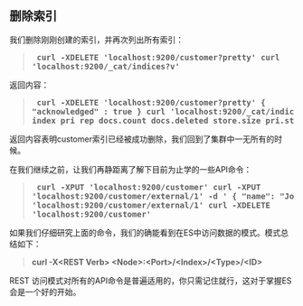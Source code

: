 ## 删除索引

我们删除刚刚创建的索引，并再次列出所有索引：

> **<pre>
curl -XDELETE 'localhost:9200/customer?pretty'
curl 'localhost:9200/_cat/indices?v'
> </pre>**

返回内容：

> **<pre>
curl -XDELETE 'localhost:9200/customer?pretty'
{
  "acknowledged" : true
}
curl 'localhost:9200/_cat/indices?v'
health index pri rep docs.count docs.deleted store.size pri.store.size
> </pre>**

返回内容表明customer索引已经被成功删除，我们回到了集群中一无所有的时候。

在我们继续之前，让我们再静距离了解下目前为止学的一些API命令：

> **<pre>
curl -XPUT 'localhost:9200/customer'
curl -XPUT 'localhost:9200/customer/external/1' -d '
{
  "name": "John Doe"
}'
curl 'localhost:9200/customer/external/1'
curl -XDELETE 'localhost:9200/customer'
> </pre>**

如果我们仔细研究上面的命令，我们的确能看到在ES中访问数据的模式。模式总结如下：

> **curl -X&lt;REST Verb&gt; &lt;Node&gt;:&lt;Port&gt;/&lt;Index&gt;/&lt;Type&gt;/&lt;ID&gt;**

REST 访问模式对所有的API命令是普遍适用的，你只需记住就行，这对于掌握ES会是一个好的开始。

